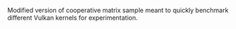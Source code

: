 Modified version of cooperative matrix sample meant to quickly benchmark different Vulkan kernels for experimentation.